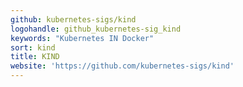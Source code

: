 ```yaml
---
github: kubernetes-sigs/kind
logohandle: github_kubernetes-sig_kind
keywords: "Kubernetes IN Docker"
sort: kind
title: KIND
website: 'https://github.com/kubernetes-sigs/kind'
---
```

